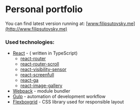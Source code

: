 # Personal portfolio

You can find latest version running at: [www.filipsutovsky.me](http://www.filipsutovsky.me)

### Used technologies:

* [React](https://facebook.github.io/react/) - ( written in TypeScript)
  * [react-router](https://github.com/ReactTraining/react-router)
  * [react-router-scroll](https://github.com/taion/react-router-scroll)
  * [react-visibility-sensor](https://github.com/joshwnj/react-visibility-sensor)
  * [react-screenfull](https://www.npmjs.com/package/react-screenfull)
  * [react-ga](https://github.com/react-ga/react-ga)
  * [react-image-gallery](https://github.com/xiaolin/react-image-gallery)
* [Webpack](https://webpack.js.org) - module bundler
* [Gulp](https://gulpjs.com/) - automation of development workflow
* [Flexboxgrid](http://flexboxgrid.com) - CSS library used for  responsible layout
